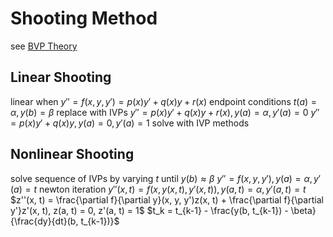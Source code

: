 # Shooting Method
see [BVP Theory](ordinary-differential-equations.md#bvp-theory)
## Linear Shooting
linear when $y'' = f(x, y, y') = p(x)y' + q(x)y + r(x)$
endpoint conditions $t(a) = \alpha, y(b) = \beta$
replace with IVPs
	$y'' = p(x)y' + q(x)y + r(x), y(a) = \alpha, y'(a) = 0$
	$y'' = p(x)y' + q(x)y, y(a) = 0, y'(a) = 1$
	solve with IVP methods
## Nonlinear Shooting
solve sequence of IVPs by varying $t$ until $y(b) \approx \beta$
	$y'' = f(x, y, y'), y(a) = \alpha, y'(a) = t$
newton iteration
	$y''(x, t) = f(x, y(x, t), y'(x, t)), y(a, t) = \alpha, y'(a, t) = t$
	$z''(x, t) = \frac{\partial f}{\partial y}(x, y, y')z(x, t) + \frac{\partial f}{\partial y'}z'(x, t), z(a, t) = 0, z'(a, t) = 1$
	$t_k = t_{k-1} - \frac{y(b, t_{k-1}) - \beta}{\frac{dy}{dt}(b, t_{k-1})}$
	